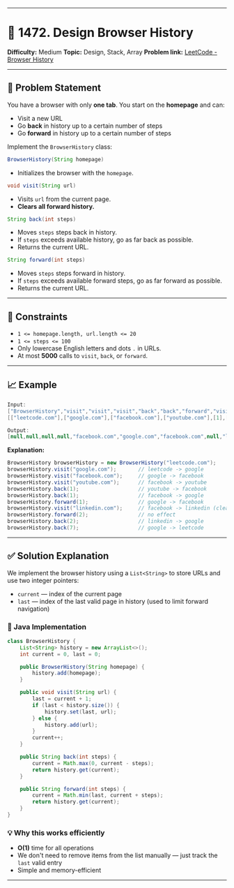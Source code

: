
---

# 🧭 1472. Design Browser History

**Difficulty:** Medium
**Topic:** Design, Stack, Array
**Problem link:** [LeetCode - Browser History](https://leetcode.com/problems/design-browser-history/)

---

## 📝 Problem Statement

You have a browser with only **one tab**. You start on the **homepage** and can:

* Visit a new URL
* Go **back** in history up to a certain number of steps
* Go **forward** in history up to a certain number of steps

Implement the `BrowserHistory` class:

```java
BrowserHistory(String homepage)
```

* Initializes the browser with the `homepage`.

```java
void visit(String url)
```

* Visits `url` from the current page.
* **Clears all forward history.**

```java
String back(int steps)
```

* Moves `steps` steps back in history.
* If `steps` exceeds available history, go as far back as possible.
* Returns the current URL.

```java
String forward(int steps)
```

* Moves `steps` steps forward in history.
* If `steps` exceeds available forward steps, go as far forward as possible.
* Returns the current URL.

---

## 📌 Constraints

* `1 <= homepage.length, url.length <= 20`
* `1 <= steps <= 100`
* Only lowercase English letters and dots `.` in URLs.
* At most **5000** calls to `visit`, `back`, or `forward`.

---

## 📈 Example

```java
Input:
["BrowserHistory","visit","visit","visit","back","back","forward","visit","forward","back","back"]
[["leetcode.com"],["google.com"],["facebook.com"],["youtube.com"],[1],[1],[1],["linkedin.com"],[2],[2],[7]]

Output:
[null,null,null,null,"facebook.com","google.com","facebook.com",null,"linkedin.com","google.com","leetcode.com"]
```

**Explanation:**

```java
BrowserHistory browserHistory = new BrowserHistory("leetcode.com");
browserHistory.visit("google.com");       // leetcode -> google
browserHistory.visit("facebook.com");     // google -> facebook
browserHistory.visit("youtube.com");      // facebook -> youtube
browserHistory.back(1);                   // youtube -> facebook
browserHistory.back(1);                   // facebook -> google
browserHistory.forward(1);                // google -> facebook
browserHistory.visit("linkedin.com");     // facebook -> linkedin (clears youtube)
browserHistory.forward(2);                // no effect
browserHistory.back(2);                   // linkedin -> google
browserHistory.back(7);                   // google -> leetcode
```

---

## ✅ Solution Explanation

We implement the browser history using a `List<String>` to store URLs and use two integer pointers:

* `current` — index of the current page
* `last` — index of the last valid page in history (used to limit forward navigation)

### 🔧 Java Implementation

```java
class BrowserHistory {
    List<String> history = new ArrayList<>();
    int current = 0, last = 0;

    public BrowserHistory(String homepage) {
        history.add(homepage);
    }

    public void visit(String url) {
        last = current + 1;
        if (last < history.size()) {
            history.set(last, url);
        } else {
            history.add(url);
        }
        current++;
    }

    public String back(int steps) {
        current = Math.max(0, current - steps);
        return history.get(current);
    }

    public String forward(int steps) {
        current = Math.min(last, current + steps);
        return history.get(current);
    }
}
```

### 💡 Why this works efficiently

* **O(1)** time for all operations
* We don't need to remove items from the list manually — just track the `last` valid entry
* Simple and memory-efficient

---

